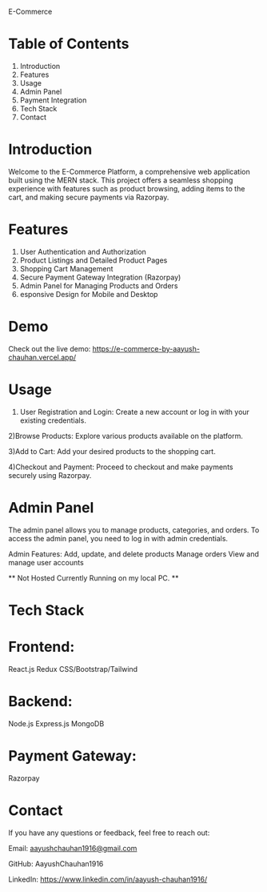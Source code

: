 E-Commerce

# Table of Contents
1) Introduction
2) Features
3) Usage
4) Admin Panel
5) Payment Integration
6) Tech Stack
7) Contact

   
# Introduction
Welcome to the E-Commerce Platform, a comprehensive web application built using the MERN stack. This project offers a seamless shopping experience with features such as product browsing, adding items to the cart, and making secure payments via Razorpay.

# Features
1) User Authentication and Authorization
2) Product Listings and Detailed Product Pages
3) Shopping Cart Management
4) Secure Payment Gateway Integration (Razorpay)
5) Admin Panel for Managing Products and Orders
6) esponsive Design for Mobile and Desktop

# Demo
Check out the live demo: https://e-commerce-by-aayush-chauhan.vercel.app/

# Usage

1) User Registration and Login:
Create a new account or log in with your existing credentials.

2)Browse Products:
Explore various products available on the platform.

3)Add to Cart:
Add your desired products to the shopping cart.

4)Checkout and Payment:
Proceed to checkout and make payments securely using Razorpay.

# Admin Panel
The admin panel allows you to manage products, categories, and orders. To access the admin panel, you need to log in with admin credentials.

Admin Features:
Add, update, and delete products
Manage orders
View and manage user accounts

** Not Hosted Currently Running on my local PC. **


# Tech Stack

# Frontend:
React.js
Redux
CSS/Bootstrap/Tailwind

# Backend:
Node.js
Express.js
MongoDB

# Payment Gateway:
Razorpay

# Contact
If you have any questions or feedback, feel free to reach out:

Email: aayushchauhan1916@gmail.com

GitHub: AayushChauhan1916

LinkedIn: https://www.linkedin.com/in/aayush-chauhan1916/


